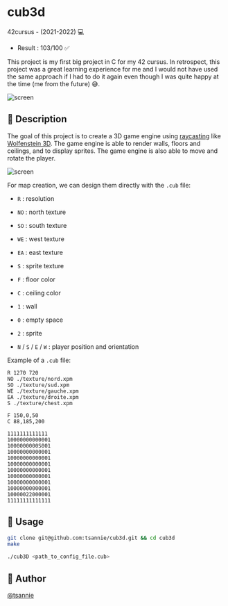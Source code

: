# cub3d

42cursus - (2021-2022) 💻

- Result : 103/100 ✅

This project is my first big project in C for my 42 cursus. In retrospect, this project was a great learning experience for me and I would not have used the same approach if I had to do it again even though I was quite happy at the time (me from the future) 😅.

![screen](https://i.imgur.com/VdbNdPU.gif)

## 📝 Description

The goal of this project is to create a 3D game engine using [raycasting](https://en.wikipedia.org/wiki/Ray_casting) like [Wolfenstein 3D](https://en.wikipedia.org/wiki/Wolfenstein_3D).
The game engine is able to render walls, floors and ceilings, and to display sprites. The game engine is also able to move and rotate the player.

![screen](https://upload.wikimedia.org/wikipedia/commons/e/e7/Simple_raycasting_with_fisheye_correction.gif)

For map creation, we can design them directly with the `.cub` file:

- `R` : resolution
- `NO` : north texture
- `SO` : south texture
- `WE` : west texture
- `EA` : east texture
- `S` : sprite texture
- `F` : floor color
- `C` : ceiling color

- `1` : wall
- `0` : empty space
- `2` : sprite
- `N` / `S` / `E` / `W` : player position and orientation

Example of a `.cub` file:

```
R 1270 720
NO ./texture/nord.xpm
SO ./texture/sud.xpm
WE ./texture/gauche.xpm
EA ./texture/droite.xpm
S ./texture/chest.xpm

F 150,0,50
C 88,185,200

1111111111111
10000000000001
1000000000S001
10000000000001
10000000000001
10000000000001
10000000000001
10000000000001
10000000000001
10000000000001
10000022000001
11111111111111
```

## 🚀 Usage

```bash
git clone git@github.com:tsannie/cub3d.git && cd cub3d
make

./cub3D <path_to_config_file.cub>
```

## 👤 Author

[@tsannie](https://github.com/tsannie)
